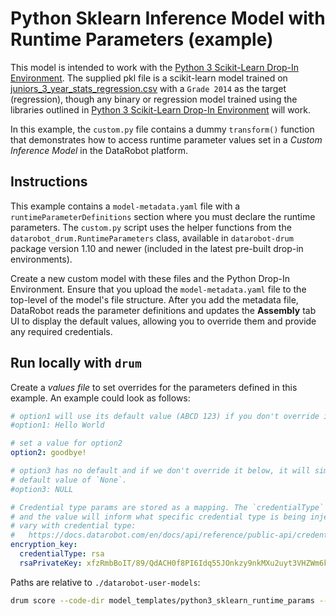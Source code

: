 # Python Sklearn Inference Model with Runtime Parameters (example)

This model is intended to work with the [Python 3 Scikit-Learn Drop-In Environment](../../public_dropin_environments/python3_sklearn/).
The supplied pkl file is a scikit-learn model trained on [juniors_3_year_stats_regression.csv](../../tests/testdata/juniors_3_year_stats_regression.csv)
with a `Grade 2014` as the target (regression), though any binary or regression model trained using the libraries
outlined in [Python 3 Scikit-Learn Drop-In Environment](../../public_dropin_environments/python3_sklearn) will work.

In this example, the `custom.py` file contains a dummy `transform()` function that demonstrates how
to access runtime parameter values set in a _Custom Inference Model_ in the DataRobot platform.

## Instructions

This example contains a `model-metadata.yaml` file with a `runtimeParameterDefinitions` section where you must declare the runtime parameters. 
The `custom.py` script uses the helper functions from the `datarobot_drum.RuntimeParameters` class, available in `datarobot-drum` package version 1.10 and newer (included in the
latest pre-built drop-in environments).

Create a new custom model with these files and the Python Drop-In Environment. Ensure that you upload the `model-metadata.yaml` file to the top-level of the model's file structure. After you add the
metadata file, DataRobot reads the parameter definitions and updates the **Assembly** tab
UI to display the default values, allowing you to override them and provide any required credentials.

## Run locally with `drum`

Create a _values file_ to set overrides for the parameters defined in this
example. An example could look as follows:

```yaml
# option1 will use its default value (ABCD 123) if you don't override it below
#option1: Hello World

# set a value for option2
option2: goodbye!

# option3 has no default and if we don't override it below, it will simply have an implicit
# default value of `None`.
#option3: NULL

# Credential type params are stored as a mapping. The `credentialType` key will always be present
# and the value will inform what specific credential type is being injected. The other key/values
# vary with credential type:
#   https://docs.datarobot.com/en/docs/api/reference/public-api/credentials.html#properties_3
encryption_key:
  credentialType: rsa
  rsaPrivateKey: xfzRmbBoIT/89/QdACH0f8PI6Idq55JOnkzy9nkMXu2uyt3VHZWm6krbLtInBvc+
```

Paths are relative to `./datarobot-user-models`:

```sh
drum score --code-dir model_templates/python3_sklearn_runtime_params --target-type regression --input tests/testdata/juniors_3_year_stats_regression.csv --runtime-params-file <path_to_values_file>
```
